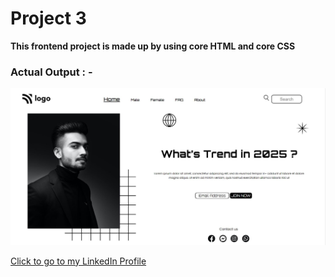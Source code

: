# Project 3

**This frontend project is made up by using core HTML and core CSS**

### Actual Output : -  
![Image](./assets/Actual%20output.jpg)

[Click to go to my LinkedIn Profile](https://www.linkedin.com/in/simran-8b7310249/) 

